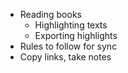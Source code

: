 - Reading books
	- Highlighting texts
	- Exporting highlights
- Rules to follow for sync
- Copy links, take notes